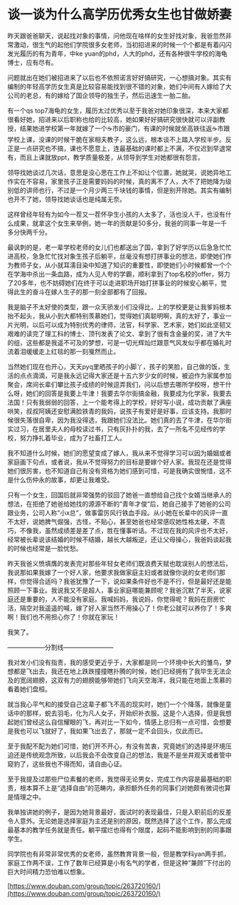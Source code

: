# 谈一谈为什么高学历优秀女生也甘做娇妻

昨天跟爸爸聊天，说起找对象的事情，问他现在啥样的女生好找对象，我爸忽然非常激动，很生气的起他们学院很多女老师，当初招进来的时候一个个都是有着闪闪发光履历的有为青年，中ke yuan的phd，人大的phd，还有各种很牛学校的海龟博士，应有尽有。

问题就出在她们被招进来了以后也不依照诺言好好搞研究，一心想搞对象。其实有编制的年轻高学历女生真是比较容易能找到很不错的对象，她们中间有人嫁给了大公司的老总，有的嫁给了国企领导的独生子，然后迅速生一胎二胎。

有一个qs top7海龟的女生，履历太过优秀以至于我爸对她印象很深，本来大家都很看好她，招进来以后职称也给的比较高，她如果好好搞研究很快就可以评副教授，结果她进学校第一年就嫁了一个☕市的豪门，有课的时候就坐高铁往返☕市跟学校上课，没课的时候干脆在家相夫教子，这么远，根本谈不上踏入学校半步。反正是一点研究也不搞，课也不愿意上，连最基础的课时都上不满，不仅迟到早退常有，而且上课就放ppt，教学质量极差，从领导到学生对她都很有怨言。

领导找她谈过几次话，意思是没心思在工作上不如让个位置，她就哭，说她异地工作实在不容易，家里孩子正是需要妈妈的时候，真的离不了人，大不了把她降为级别低的讲师也行，不过是一个月少两三千块钱的事情，但是别开除她。其实有编制也开不了她，领导找她谈话也是纯属无奈。

这样曾经年轻有为如今一茬又一茬怀孕生小孩的人太多了，活也没人干，也没有什么成果，就拿这个女生来举例，她一年的贡献是50多分，我爸的同事一年是一千多分快两千分。

最讽刺的是，老一辈学校老师的女儿们也都送出了国，拿到了好学历以后急急忙忙进高校，急急忙忙找对象生孩子后躺平，丝毫没有想打拼事业的想法，即使她们作为教师子女，从小就耳濡目染中知道了知识的重要性，即使她们小时候都曾一个个在学海中杀出一条血路，成为人见人夸的学霸，顺利拿到了top名校的offer，努力了20多年，也不妨碍她们在终于可以走进职场开始打拼事业的时候安心躺平，觉得此生的奋斗在嫁人生子的那一刻全部都有了回报。

我是脑子不太好使的类型，跟一众天骄发小们没得比，上的学校更是让我爹妈根本抬不起头，我从小到大都特别羡慕她们，觉得她们真聪明啊，真的太好了，事业一片光明，以后可以成为特别优秀的律师，法官，科学家、艺术家，她们如此坚韧又艰难的读完了理工科的博士、顶刊发表了论文、拿到了很有含金量的奖，进了大牛的组，这些都是我遥不可及的梦想，可是一切光辉灿烂跟意气风发似乎都在婚礼时流着泪缓缓走上红毯的那一刻戛然而止。

当然她们现在也开心，天天pyq里晒孩子的小脚丫，孩子的笑脸，自己做的饭，生活的点点滴滴，可是我永远记得大家还是十五六岁少女的时候，被迫作为家属参加聚会，席间长辈们攀比孩子成绩的时候逗弄我们，问以后想去哪所学校呀，想干什么呀，她们的回答是我要上牛津！我要去华尔街搞金融，我要成为化学家，我要去法国！只有我弱弱的回答，上一个能考得上的学校，好好写小说，成功贡献了满座哄笑，叔叔阿姨还安慰满脸铁青的我妈，说孩子有爱好是好事，应该支持。我那时候很失落很自卑，因为我没得选，我跟她们没法比。她们真的去了牛津，在华尔街实过习，在居里夫人的母校读过书，只有灰扑扑的我，去了一所名不见经传的学校，努力挣扎着毕业，成为了社畜打工人。

我不知道什么时候，她们的愿望变成了嫁人，我从来不觉得学习可以因为婚姻或者家庭画下句点，或者说，我从不觉得努力的目标是要嫁个好人家。我现在还是觉得她们很厉害，也不知道自己有没有资格为她们感到可惜，可是我确实很惋惜，这不是什么伤仲永的故事，却更让我难受。

只有一个女生，回国后就非常强势的驳回了她爸一直想给自己找个女婿当继承人的想法，在拒绝了她爸给她找的源源不断的“青年才俊“后，她自己接手了她爸的公司跟业务，公司人称“小x总“，做事雷厉风行铁血手段。从小她在长辈中的风评一直不太好，说她脾气倔强，古怪，不贴心，甚至她爸也经常感叹她性格太硬，不乖巧，不像我，虽然成绩差是差了点，胜在懂事听话。不过现在我的风评也不太好，经常被长辈说该结婚的时候不结婚，越长大越叛逆，还让父母操心，我爸妈谈起我的时候也经常是一脸忧愁。

昨天我爸义愤填膺的发表完对那些年轻女老师们既浪费天赋也耽误别人的想法后，我说那如果我嫁了一个好人家，他要求我做家庭主妇或者就像你说的女老师们那样，你觉得合适吗？我爸犹豫了一下，说如果条件好也不是不行，但是最好还是能照顾一下事业。我说我又不是超人，事业家庭哪能兼顾呢？我爸沉默了半天，说家庭还是重要的，人不能没有家庭。我喊妈妈，我说妈，你觉得呢？我妈在厨房忙活，隔空对我遥遥的喊，嫁了好人家当然不用操心了！你老公就可以养你了！多爽啊！我们也不用担心你了！你就在家玩！

我笑了。

——————分割线————————

我对发小们没有指责，我的感受更近乎于，大家都是同一个环境中长大的雏鸟，梦想都是飞出去，我还在地上跌跌撞撞瞎扑腾的时候，她们已经拥有了我毕生无法企及的宽阔翅膀，这双有力的翅膀能够带她们飞向天空海洋，我只能在地面上羡慕的看着她们盘桓。

就当我心平气和的接受自己这辈子都飞不高的现实时，她们一个个降落，就像是童话中的那样，蜕去羽毛，化为凡人女子，开始织补衣服。这是个人选择，但是我想起她们曾经这么自信耀眼的飞，再对比一下如今，情感上总归有一点可惜，会想要是我也可以飞就好了，我如果飞出去了，那就一定不会回头，仅此而已。

至于我配不配为她们可惜，她们开不开心，有没有苦衷，究竟她们的选择是环境压迫还是传统观念所致，以后我会不会改变自己的想法，我是不是坐井观天或者管中窥豹了，这些我也不得而知，请自由心证。

至于我提及过那些尸位素餐的老师，我觉得无论男女，完成工作内容是最基础的职责，根本算不上是“选择自由”的范畴内，承担额外任务的同事们对她颇有微词也算是情理之中。

我单独讲她的例子，是因为她背景最好，面试时的表现最佳，只是入职前后的反差令人意外。无论她是选择家庭为主还是别的原因，既然选择了这个工作，那么完成最基本的教学任务就是责任。躺平摆烂也得有个限度，起码不能影响到别的同事跟学生。

同学院也有非常非常优秀的女老师，虽然教育背景一般，但是教学科yan两手抓，家庭工作两不误，工作了数年已经算是小有名气的学者，但是这种“兼顾”下付出的巨大时间精力恐怕难以想象。

[https://www.douban.com/group/topic/263720160/](https://www.douban.com/group/topic/263720160/)
